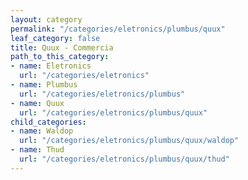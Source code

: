 ```yaml
---
layout: category
permalink: "/categories/eletronics/plumbus/quux"
leaf_category: false
title: Quux - Commercia
path_to_this_category:
- name: Eletronics
  url: "/categories/eletronics"
- name: Plumbus
  url: "/categories/eletronics/plumbus"
- name: Quux
  url: "/categories/eletronics/plumbus/quux"
child_categories:
- name: Waldop
  url: "/categories/eletronics/plumbus/quux/waldop"
- name: Thud
  url: "/categories/eletronics/plumbus/quux/thud"
---
```

